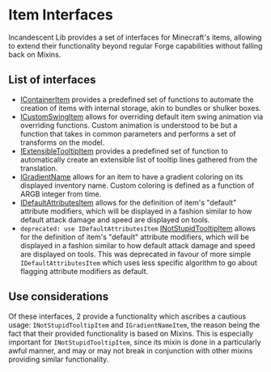 # Item Interfaces
Incandescent Lib provides a set of interfaces for Minecraft's items, allowing to extend
their functionality beyond regular Forge capabilities without falling back on Mixins.

## List of interfaces
- [IContainerItem](IContainerItem.java) provides a predefined set of functions to automate the creation
of items with internal storage, akin to bundles or shulker boxes.
- [ICustomSwingItem](ICustomSwingItem.java) allows for overriding default item swing animation via overriding
functions. Custom animation is understood to be but a function that takes in common parameters and performs a
set of transforms on the model.
- [IExtensibleTooltipItem](IExtensibleTooltipItem.java) provides a predefined set of function to automatically
create an extensible list of tooltip lines gathered from the translation.
- [IGradientName](IGradientNameItem.java) allows for an item to have a gradient coloring on its displayed 
inventory name. Custom coloring is defined as a function of ARGB integer from time.
- [IDefaultAttributesItem](IDefaultAttributesItem.java) allows for the definition of item's "default" attribute modifiers, which will be displayed in a fashion similar to
how default attack damage and speed are displayed on tools.
- `deprecated: use IDefaultAttributesItem` [INotStupidTooltipItem](INotStupidTooltipItem.java)
allows for the definition of item's "default" attribute modifiers, which will be displayed in a fashion similar to
how default attack damage and speed are displayed on tools. This was deprecated in favour of more simple
`IDefaultAttributesItem` which uses less specific algorithm to go about flagging attribute modifiers as default.

## Use considerations
Of these interfaces, 2 provide a functionality which ascribes a cautious usage: `INotStupidTooltipItem` and
`IGradientNameItem`, the reason being the fact that their provided functionality is based on Mixins.
This is especially important for `INotStupidTooltipItem`, since its mixin is done in a particularly awful manner,
and may or may not break in conjunction with other mixins providing similar functionality.